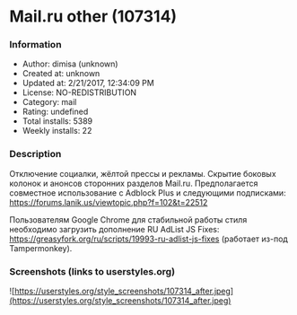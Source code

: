 # Mail.ru other (107314)

### Information
- Author: dimisa (unknown)
- Created at: unknown
- Updated at: 2/21/2017, 12:34:09 PM
- License: NO-REDISTRIBUTION
- Category: mail
- Rating: undefined
- Total installs: 5389
- Weekly installs: 22


### Description
Отключение социалки, жёлтой прессы и рекламы. Скрытие боковых колонок и анонсов сторонних разделов Mail.ru. Предполагается совместное использование с Adblock Plus и следующими подписками: https://forums.lanik.us/viewtopic.php?f=102&t=22512

Пользователям Google Chrome для стабильной работы стиля необходимо загрузить дополнение RU AdList JS Fixes: https://greasyfork.org/ru/scripts/19993-ru-adlist-js-fixes (работает из-под Tampermonkey).


### Screenshots (links to userstyles.org)
![https://userstyles.org/style_screenshots/107314_after.jpeg](https://userstyles.org/style_screenshots/107314_after.jpeg)


